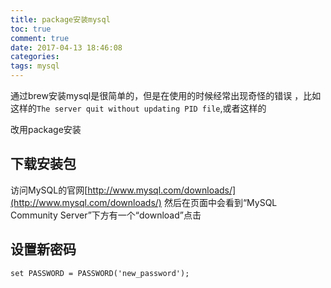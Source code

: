 ```yaml
---
title: package安装mysql
toc: true
comment: true
date: 2017-04-13 18:46:08
categories:
tags: mysql
---
```



通过brew安装mysql是很简单的，但是在使用的时候经常出现奇怪的错误
，比如这样的`The server quit without updating PID file`,或者这样的

改用package安装



<!--more-->


## 下载安装包

  访问MySQL的官网[http://www.mysql.com/downloads/](http://www.mysql.com/downloads/) 然后在页面中会看到“MySQL Community Server”下方有一个“download”点击



## 设置新密码

```
set PASSWORD = PASSWORD('new_password');
```